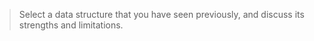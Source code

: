 > Select a data structure that you have seen previously, and discuss its
> strengths and limitations.

